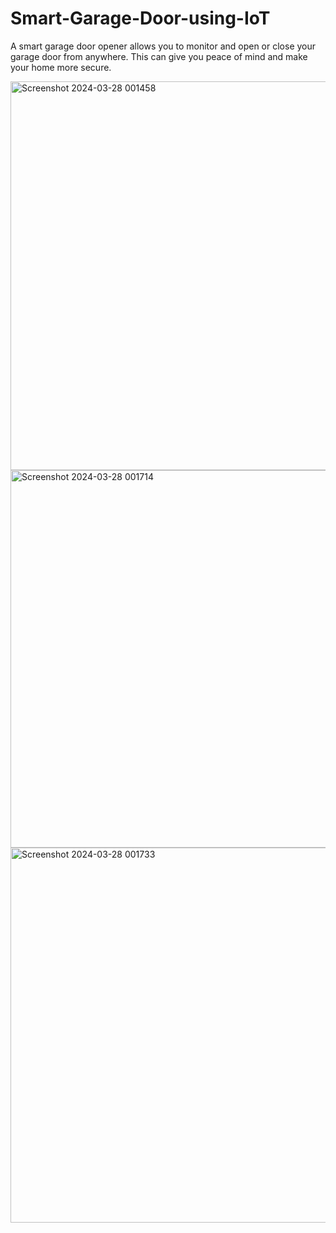 # Smart-Garage-Door-using-IoT
A smart garage door opener allows you to monitor and open or close your garage door from anywhere. This can give you peace of mind and make your home more secure.


<img width="622" alt="Screenshot 2024-03-28 001458" src="https://github.com/madiralajo/Smart-Garage-Door-using-IoT/assets/163970517/1ed0903b-953e-470a-becd-5ac18e260e20">

<img width="604" alt="Screenshot 2024-03-28 001714" src="https://github.com/madiralajo/Smart-Garage-Door-using-IoT/assets/163970517/1419ac47-726d-4e1b-addb-63f75f9483dd">

<img width="600" alt="Screenshot 2024-03-28 001733" src="https://github.com/madiralajo/Smart-Garage-Door-using-IoT/assets/163970517/b3dc2714-5008-4014-8811-d48fd659e51e">
